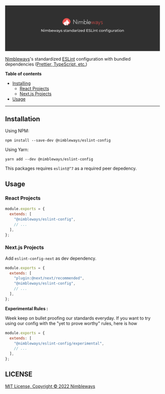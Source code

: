 ![nimble-eslint-config](./banner.png)


[Nimbleways](https://www.nimbleways.com/)'s standardized [ESLint](https://github.com/eslint/eslint) configuration with bundled dependencies ([Prettier, TypeScript, etc.](./package.json))

**Table of contents**

- [Installing](#installing)
  - [React Projects](#react-projects)
  - [Next.js Projects](#nextjs-projects)
- [Usage](#usage)

---

## Installation

Using NPM:
```
npm install --save-dev @nimbleways/eslint-config
```
Using Yarn:
```
yarn add --dev @nimbleways/eslint-config
```
This packages requires `eslint@^7` as a required peer depedency.

## Usage
### React Projects

```js
module.exports = {
  extends: [
    "@nimbleways/eslint-config",
    // ...
  ],
};
```
### Next.js Projects
Add `eslint-config-next` as dev dependency.
```js
module.exports = {
  extends: [
    "plugin:@next/next/recommended",
    "@nimbleways/eslint-config",
    // ...
  ],
};
```

**Experimental Rules :**

Week keep on bullet proofing our standards everyday.
If you want to try using our config with the "yet to prove worthy" rules, here is how

```js
module.exports = {
  extends: [
    "@nimbleways/eslint-config/experimental",
    // ...
  ],
};
```


## LICENSE
[MIT License, Copyright © 2022 Nimbleways](./LICENSE)